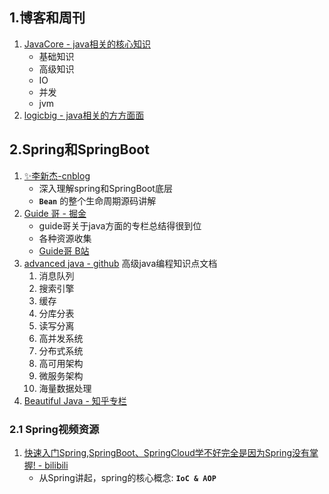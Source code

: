 ## 1.博客和周刊

1. [JavaCore - java相关的核心知识](https://dunwu.github.io/javacore/)
   - 基础知识
   - 高级知识
   - IO
   - 并发
   - jvm
2. [logicbig - java相关的方方面面](https://www.logicbig.com/tutorials/core-java-tutorial.html)



## 2.Spring和SpringBoot

1. [✨李新杰-cnblog](https://www.cnblogs.com/lixinjie/)
   - 深入理解spring和SpringBoot底层
   - **`Bean`** 的整个生命周期源码讲解
2. [Guide 哥 - 掘金](https://juejin.im/user/59fbb2daf265da4319559f3a/posts)
   - guide哥关于java方面的专栏总结得很到位
   - 各种资源收集
   - [Guide哥 B站](https://space.bilibili.com/504390397/video)
3. [advanced java - github](https://github.com/doocs/advanced-java?utm_source=gold_browser_extension) 高级java编程知识点文档
   1. 消息队列
   2. 搜索引擎
   3. 缓存
   4. 分库分表
   5. 读写分离
   6. 高并发系统
   7. 分布式系统
   8. 高可用架构
   9. 微服务架构
   10. 海量数据处理
4. [Beautiful Java -  知乎专栏](https://zhuanlan.zhihu.com/beautifuljava)





### 2.1 Spring视频资源

1. [快速入门Spring,SpringBoot、SpringCloud学不好完全是因为Spring没有掌握! - bilibili](https://www.bilibili.com/video/BV12k4y167jK)
   - 从Spring讲起，spring的核心概念: **`IoC & AOP`**